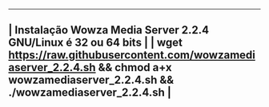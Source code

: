 ------------------------------------------------------------------------------------------------------------
| Instalação Wowza Media Server 2.2.4 GNU/Linux é 32 ou 64 bits  |
| wget https://raw.githubusercontent.com/wowzamediaserver_2.2.4.sh && chmod a+x wowzamediaserver_2.2.4.sh && ./wowzamediaserver_2.2.4.sh |
------------------------------------------------------------------------------------------------------------
